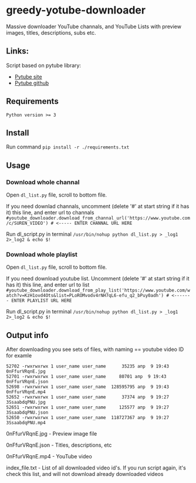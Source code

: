 # greedy-yotube-downloader
Massive downloader YouTube channals, and YouTube Lists with preview images, titles, descriptions, subs etc.

## Links:
Script based on pytube library:
* [Pytube site](https://pytube.io/en/latest/)
* [Pytube github](https://github.com/pytube/pytube)

## Requirements
	Python version >= 3

## Install
Run command `pip install -r ./requirements.txt`

## Usage 

### Download whole channal
Open `dl_list.py` file, scroll to bottom file.

If you need downlad channals, uncomment (delete '#' at start string if it has it) this line, and enter url to channals
`#youtube_downloader.download_from_channal_url('https://www.youtube.com/c/SUREN_VIDEO') # <----- ENTER CHANNAL URL HERE`

Run dl_script.py in terminal
`/usr/bin/nohup python dl_list.py > _log1 2>_log2 & echo $!`

### Download whole playlist
Open `dl_list.py` file, scroll to bottom file.

If you need download youtube list. Uncomment (delete '#' at start string if it has it) this line, and enter url to list
`#youtube_downloader.download_from_play_list('https://www.youtube.com/watch?v=KzH1ovd4Ots&list=PLoROMvodv4rNH7qL6-efu_q2_bPuy0adh') # <------- ENTER PLAYLIST URL HERE`

Run dl_script.py in terminal
`/usr/bin/nohup python dl_list.py > _log1 2>_log2 & echo $!`

## Output info
After downloading you see sets of files, with naming == youtube video ID for examle 

```
52702 -rwxrwxrwx 1 user_name user_name      35235 апр  9 19:43  0nFfurVRqnE.jpg
52701 -rwxrwxrwx 1 user_name user_name     80701 апр  9 19:43  0nFfurVRqnE.json
52698 -rwxrwxrwx 1 user_name user_name  128595795 апр  9 19:43  0nFfurVRqnE.mp4
52652 -rwxrwxrwx 1 user_name user_name      37374 апр  9 19:27  3SsaabdqPNU.jpg
52651 -rwxrwxrwx 1 user_name user_name     125577 апр  9 19:27  3SsaabdqPNU.json
52650 -rwxrwxrwx 1 user_name user_name  118727367 апр  9 19:27  3SsaabdqPNU.mp4
```

0nFfurVRqnE.jpg - Preview image file

0nFfurVRqnE.json - Titles, descriptions, etc

0nFfurVRqnE.mp4 - YouTube video


index_file.txt - List of all downloaded video id's. If you run script again, it's check this list, and will not download already downloaded videos